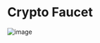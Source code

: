 # Crypto Faucet
![image](https://user-images.githubusercontent.com/44255731/151350750-ac78f9fc-a2af-47ec-9bac-0794266714cc.png)
